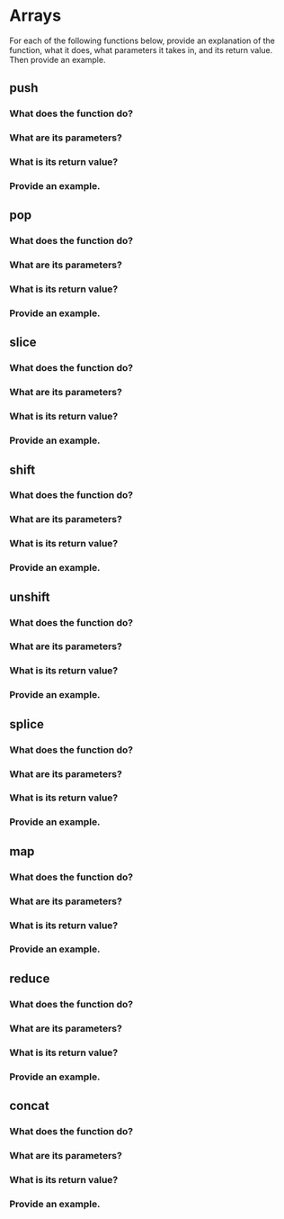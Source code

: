 # Arrays

For each of the following functions below, provide an explanation of the function, what it does, what parameters it takes in, and its return value. Then provide an example.

## push
### What does the function do?

### What are its parameters?

### What is its return value?

### Provide an example.


## pop
### What does the function do?

### What are its parameters?

### What is its return value?

### Provide an example.


## slice
### What does the function do?

### What are its parameters?

### What is its return value?

### Provide an example.


## shift
### What does the function do?

### What are its parameters?

### What is its return value?

### Provide an example.


## unshift
### What does the function do?

### What are its parameters?

### What is its return value?

### Provide an example.


## splice
### What does the function do?

### What are its parameters?

### What is its return value?

### Provide an example.


## map
### What does the function do?

### What are its parameters?

### What is its return value?

### Provide an example.


## reduce
### What does the function do?

### What are its parameters?

### What is its return value?

### Provide an example.


## concat
### What does the function do?

### What are its parameters?

### What is its return value?

### Provide an example.